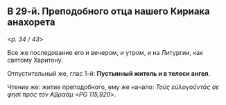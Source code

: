 
## В 29-й. Преподобного отца нашего Кириака анахорета

<*p. 34 / 43*>

Все же последование его и вечером, и утром, и на Литургии, как святому Харитону. 

Отпустительный же, глас 1-й: **Пустынный житель и в телеси ангел**. 

Чтение же: житие преподобного, ему же начало: *Τοὺς εὐλογοῦντάς σε φησὶ πρὸς τὸν ̓Αβραάμ* <*PG 115,920*>.
